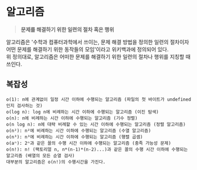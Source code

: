 # 알고리즘

> **문제를 해결하기 위한 일련의 절차 혹은 행위**

알고리즘은 '수학과 컴퓨터과학에서 쓰이는, 문제 해결 방법을 정의한 일련의 절차이자 어떤 문제를 해결하기 위한 동작들의 모임'이라고 위키백과에 정의되어 있다.  
위 정의대로, 알고리즘은 어떠한 문제를 해결하기 위한 일련의 절차나 행위를 지칭할 때 쓰인다.

## 복잡성

```text
o(1): n에 관계없이 일정 시간 이하에 수행되는 알고리즘 (파일의 첫 바이트가 undefined인지 검사하는 것)
o(log n): log n에 비례하는 시간 이하에 수행되는 알고리즘 (이진 탐색)
o(n): n에 비례하는 시간 이하에 수행되는 알고리즘 (기수 정렬)
o(n log n): n에 대략 비례할 수 있는 시간 이하에 수행되는 알고리즘 (정렬 알고리즘)
o(n²): n²에 비례하는 시간 이하에 수행되는 알고리즘 (수열 알고리즘)
o(n³): n³에 비례하는 시간 이하에 수행되는 알고리즘 (행렬 곱셈)
o(aⁿ): 2ⁿ과 같은 꼴의 수행 시간 이하에 수행되는 알고리즘 (충족 가능성 문제)
o(n!): n! (팩토리얼 n, n*(n-1)*(n-2)...)과 같은 꼴의 수행 시간 이하에 수행되는 알고리즘 (배열의 모든 순열 검사)
대부분의 알고리즘은 o(n!)의 수행시간을 가진다.
```
